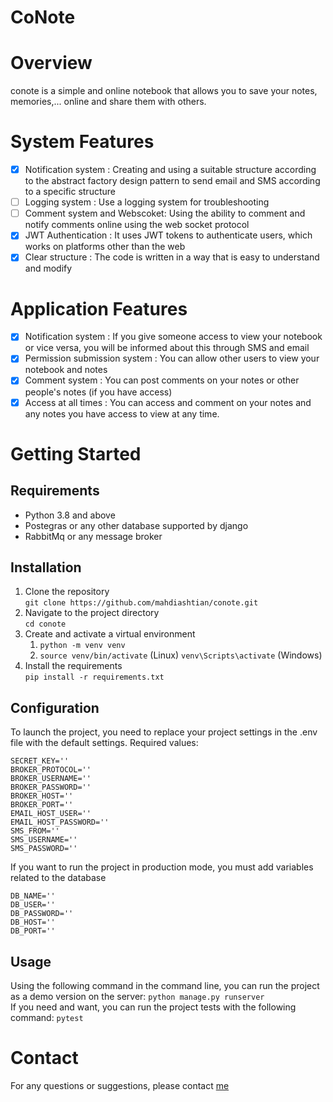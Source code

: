 # CoNote

# Overview

conote is a simple and online notebook that allows you to save your notes, memories,... online and share them with others.

# System Features
- [x] Notification system : Creating and using a suitable structure according to the abstract factory design pattern to send email and SMS according to a specific structure
- [ ] Logging system : Use a logging system for troubleshooting
- [ ] Comment system and Webscoket: Using the ability to comment and notify comments online using the web socket protocol   
- [x] JWT Authentication : It uses JWT tokens to authenticate users, which works on platforms other than the web
- [x] Clear structure : The code is written in a way that is easy to understand and modify

# Application Features
- [x] Notification system : If you give someone access to view your notebook or vice versa, you will be informed about this through SMS and email
- [x] Permission submission system : You can allow other users to view your notebook and notes  
- [x] Comment system : You can post comments on your notes or other people's notes (if you have access)
- [x] Access at all times : You can access and comment on your notes and any notes you have access to view at any time.

# Getting Started

## Requirements

- Python 3.8 and above
- Postegras or any other database supported by django
- RabbitMq or any message broker

## Installation
1. Clone the repository<br/>
   ```git clone https://github.com/mahdiashtian/conote.git```
2. Navigate to the project directory<br/>
   ```cd conote```
3. Create and activate a virtual environment<br/>
    1. ```python -m venv venv```
    2. ```source venv/bin/activate``` (Linux)
       ```venv\Scripts\activate``` (Windows)
4. Install the requirements<br/>
   ```pip install -r requirements.txt```

## Configuration
To launch the project, you need to replace your project settings in the .env file with the default settings.
Required values:
```
SECRET_KEY=''
BROKER_PROTOCOL=''
BROKER_USERNAME=''
BROKER_PASSWORD=''
BROKER_HOST=''
BROKER_PORT=''
EMAIL_HOST_USER=''
EMAIL_HOST_PASSWORD=''
SMS_FROM=''
SMS_USERNAME=''
SMS_PASSWORD=''
```
If you want to run the project in production mode, you must add variables related to the database
```
DB_NAME=''
DB_USER=''
DB_PASSWORD=''
DB_HOST=''
DB_PORT=''
```

## Usage
Using the following command in the command line, you can run the project as a demo version on the server:
```python manage.py runserver```<br/>
If you need and want, you can run the project tests with the following command:
```pytest```

# Contact
For any questions or suggestions, please contact [me](mailto:mahdiashtian.mo@gmail.com)

